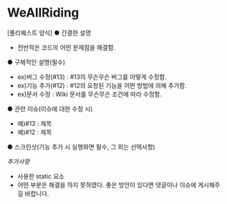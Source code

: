 # WeAllRiding

[풀리퀘스트 양식]
● 간결한 설명
- 전반적은 코드의 어떤 문제점을 해결함.

● 구체적인 설명(필수)
- ex)버그 수정(#13) : #13의 무슨무슨 버그를 어떻게 수정함.
- ex)기능 추가(#12) : #12의 요청된 기능을 어떤 방법에 의해 추가함.
- ex)문서 수정 : Wiki 문서를 무슨무슨 조건에 따라 수정함.

● 관련 이슈(이슈에 대한 수정 시)
- 예)#13 : 제목
- 예)#12 : 제목

● 스크린샷(기능 추가 시 실행화면 필수, 그 외는 선택사항)

*추가사항*
- 사용한 static 요소
- 어떤 부분은 해결을 하지 못하였다. 좋은 방안이 있다면 댓글이나 이슈에 게시해주길 바랍니다.

